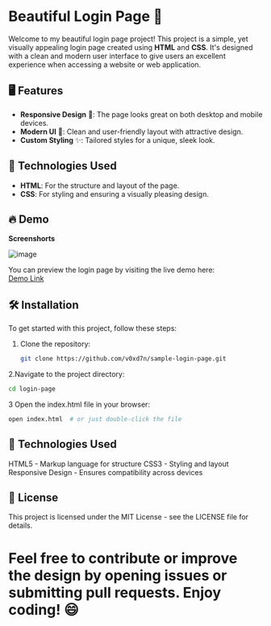 # Beautiful Login Page 🎨

Welcome to my beautiful login page project! This project is a simple, yet visually appealing login page created using **HTML** and **CSS**. It's designed with a clean and modern user interface to give users an excellent experience when accessing a website or web application.

## 🖥️ Features

- **Responsive Design** 📱: The page looks great on both desktop and mobile devices.
- **Modern UI** 🎨: Clean and user-friendly layout with attractive design.
- **Custom Styling** ✨: Tailored styles for a unique, sleek look.

## 📌 Technologies Used

- **HTML**: For the structure and layout of the page.
- **CSS**: For styling and ensuring a visually pleasing design.

## 🔥 Demo

**Screenshorts**

![image](https://github.com/user-attachments/assets/953b801b-c891-4ffd-b15f-8e314112fa42)


You can preview the login page by visiting the live demo here:  
[Demo Link]([https://sample-login-page.vercel.app])

## 🛠️ Installation

To get started with this project, follow these steps:
1. Clone the repository:
   ```bash
   git clone https://github.com/v0xd7n/sample-login-page.git
   ```
2.Navigate to the project directory:
  ```bash
  cd login-page
```
3 Open the index.html file in your browser:
  ```bash
  open index.html  # or just double-click the file
```

## 🌟 Technologies Used
HTML5 - Markup language for structure
CSS3 - Styling and layout
Responsive Design - Ensures compatibility across devices
## 📄 License
This project is licensed under the MIT License - see the LICENSE file for details.

# Feel free to contribute or improve the design by opening issues or submitting pull requests. Enjoy coding! 😄
